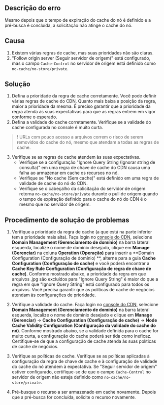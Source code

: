 ## Descrição do erro

Mesmo depois que o tempo de expiração do cache do nó é definido e a pré-busca é concluída, a solicitação não atinge o cache do nó.

## Causa

1. Existem várias regras de cache, mas suas prioridades não são claras.
2. "Follow origin server (Seguir servidor de origem)" está configurado, mas o campo `Cache-Control` no servidor de origem está definido como `no-cache/no-store/private`.

## Solução

1. Defina a prioridade da regra de cache corretamente.
   Você pode definir várias regras de cache do CDN. Quanto mais baixa a posição da regra, maior a prioridade da mesma. É preciso garantir que a prioridade da regra atenda às suas expectativas para que as regras entrem em vigor conforme o esperado.
2. Defina a validade do cache corretamente.
Verifique se a validade do cache configurada no console é muito curta.
>! URLs com pouco acesso a arquivos correm o risco de serem removidos do cache do nó, mesmo que atendam a todas as regras de cache.
3. Verifique se as regras de cache atendem às suas expectativas.
	- Verifique se a configuração "Ignore Query String (Ignorar string de consulta)" em uma regra de chave de cache do CDN causa uma falha ao armazenar em cache os recursos no nó.
	- Verifique se "No cache (Sem cache)" está definido em uma regra de validade de cache do nó do CDN.
	- Verifique se o cabeçalho da solicitação do servidor de origem retorna `no-cache/no-store/private` durante o pull de origem quando o tempo de expiração definido para o cache do nó do CDN é o mesmo que no servidor de origem.

## Procedimento de solução de problemas

1. Verifique a prioridade da regra de cache (a que está na parte inferior tem a prioridade mais alta).
Faça login no [console do CDN](https://console.cloud.tencent.com/cdn), selecione **Domain Management (Gerenciamento de domínio)** na barra lateral esquerda, localize o nome de domínio desejado, clique em **Manage (Gerenciar)** na coluna **Operation (Operação)** para inserir a **Domain Configuration (Configuração de domínio) **, alterne para a guia **Cache Configuration (Configuração de cache)** e você poderá encontrar a **Cache Key Rule Configuration (Configuração de regra de chave de cache)**. Conforme mostrado abaixo, a prioridade da regra em que arquivos .jpg são excluídos para "Ignore Query String" é maior do que a regra em que "Ignore Query String" está configurado para todos os arquivos. Você precisa garantir que as políticas de cache de negócios atendam às configurações de prioridade.

2. Verifique a validade do cache.
Faça login no [console do CDN](https://console.cloud.tencent.com/cdn), selecione **Domain Management (Gerenciamento de domínio)** na barra lateral esquerda, localize o nome de domínio desejado e clique em **Manage (Gerenciar)** -> **Cache Configuration (Configuração de cache)** -> **Node Cache Validity Configuration (Configuração da validade do cache do nó)**. Conforme mostrado abaixo, se a validade definida para o cache for muito curta, a configuração do cache poderá ser tida como ineficaz. Certifique-se de que a configuração de cache atenda às suas políticas de cache de negócios.

3. Verifique as políticas de cache.
Verifique se as políticas aplicadas à configuração da regra de chave de cache e à configuração de validade do cache do nó atendem à expectativa.
Se "Seguir servidor de origem" estiver configurado, certifique-se de que o campo `Cache-Control` no servidor de origem não esteja definido como `no-cache/no-store/private`.
4. Pré-busque o recurso a ser armazenado em cache novamente. Depois que a pré-busca for concluída, solicite o recurso novamente.

